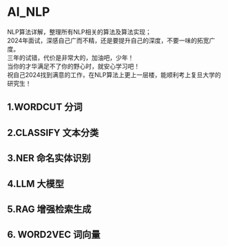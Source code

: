 # AI_NLP
NLP算法详解，整理所有NLP相关的算法及算法实现；  
2024年面试，深感自己广而不精，还是要提升自己的深度，不要一味的拓宽广度。  
三年的试错，代价是非常大的，加油吧，少年！  
当你的才华满足不了你的野心时，就安心学习吧！  
祝自己2024找到满意的工作，在NLP算法上更上一层楼，能顺利考上复旦大学的研究生！
## 1.WORDCUT 分词

## 2.CLASSIFY 文本分类

## 3.NER 命名实体识别

## 4.LLM 大模型

## 5.RAG 增强检索生成

## 6. WORD2VEC 词向量
